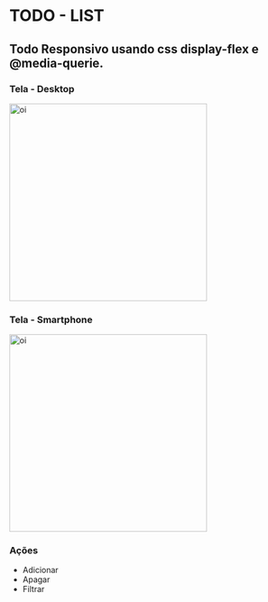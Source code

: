 # TODO - LIST

## Todo Responsivo usando css display-flex e @media-querie.

### Tela - Desktop

<img src="https://user-images.githubusercontent.com/87907917/208271011-421bd3a5-74c2-402b-9909-c8f4e21a9a98.png" title="oi" height="350" weidth="350">

### Tela - Smartphone

<img src="https://user-images.githubusercontent.com/87907917/208271453-b5570c49-2a8e-417a-a097-1f80d0ee5e2b.png" title="oi" height="350" weidth="350">

### **Ações**

* Adicionar
* Apagar
* Filtrar
